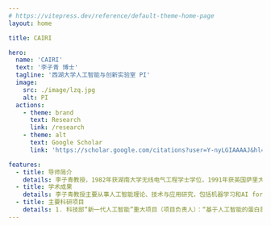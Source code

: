 ```yaml
---
# https://vitepress.dev/reference/default-theme-home-page
layout: home

title: CAIRI

hero:
  name: 'CAIRI'
  text: '李子青 博士'
  tagline: '西湖大学人工智能与创新实验室 PI'
  image:
    src: ./image/lzq.jpg
    alt: PI
  actions:
    - theme: brand
      text: Research
      link: /research
    - theme: alt
      text: Google Scholar
      link: 'https://scholar.google.com/citations?user=Y-nyLGIAAAAJ&hl=zh-CN&oi=sra'

features:
  - title: 导师简介
    details: 李子青教授，1982年获湖南大学无线电气工程学士学位，1991年获英国萨里大学计算机视觉博士学位，2013年被授予芬兰奥卢大学荣誉博士。1991-2000年任新加坡南洋理工大学讲师、副教授，2000-2004年任微软亚洲研究院Lead Researcher，2004-2018年任中科院自动化所模式识别国家重点实验室资深研究员。2019年2月全职加入西湖大学, 任人工智能讲席教授，研究方向为AI基础和AI+生命科学交叉学科。联系邮箱：<b>stan.zq.li@westlake.edu.cn</b>。
  - title: 学术成果
    details: 李子青教授主要从事人工智能理论、技术与应用研究，包括机器学习和AI for Science。发表论文 500 余篇，著作 10 部，谷歌学术引用74000余次，H-index 150，在2024年度世界科学家及大学排名（World Scientist and University Rankings）中，Al for Science领域全球排名第一，人工智能领域中国区排名第二。获准发明专利 20 余项；制定国际/国家/行业标准共20余项，代表中国撰写了中国第一个生物识别国际标准获采纳，并在ISO全会上作了“生物特征识别在中国”的主题演讲。曾担任100余个国际学术会议大会主席、程序主席，或程序委员； AI顶级期刊IEEE T-PAMI 等刊物副编；自然科学基金、国家科技支撑计划、 国家重大专项、 国家科学技术奖、 欧盟EU projects 等评审专家。 2001 年在微软研发了世界首个实时人脸识别系统 （比尔盖茨接受 CNN 专访为之讲解），2005年设计实施了罗湖自助通关系统，2008 年设计实施了北京奥运人脸识别系统。在中科院工作期间，承担863、 115 和 125 国家科技支撑计划、135 国家重大专项项目或课题10余项。2019年加入西湖大学后，开展AI+生命科学和生物医学方向研究，承担科技部“新一代人工智能”重大项目2项、国家自然科学基金区域重点项目1项。
  - title: 主要科研项目
    details: 1. 科技部“新一代人工智能”重大项目（项目负责人）：“基于人工智能的蛋白质结构预测与设计”，2022年1月-2023年12月。</br>2. 科技部“新一代人工智能”重大项目（首席科学家）：“蛋白质复合物动态构象及靶标药物设计人工智能方法” ，2023年1月-2027 年12月。</br>3. 国家自然基金委区域重点项目（项目负责人）：“几何深度学习方法研究及蛋白组学癌症模式分析应用” 2022年1月-2025年12月。</br>4. 科技部重大专项（子课题负责人）：“高发肿瘤大队列临床蛋白质组关键技术研究”， 2021年12月-2026年11月。
---
```

